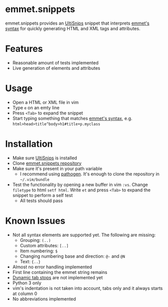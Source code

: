# emmet.snippets

emmet.snippets provides an [UltiSnips](https://github.com/SirVer/ultisnips)
snippet that interprets [emmet's syntax](http://docs.emmet.io/abbreviations/syntax/)
for quickly generating HTML and XML tags and attributes.

# Features

* Reasonable amount of tests implemented
* Live generation of elements and attributes

# Usage

* Open a HTML or XML file in vim
* Type `e` on an emty line
* Press `<Tab>` to expand the snippet
* Start typing something that matches [emmet's
  syntax](http://docs.emmet.io/abbreviations/syntax/), e.g.
  `html>head>title^body>h1#title+p.myclass`


# Installation

* Make sure [UltiSnips](https://github.com/SirVer/ultisnips) is installed
* Clone [emmet.snippets repository](https://github.com/jceb/emmet.snippets)
* Make sure it's present in your path variable
  * I recommend using [pathogen](https://github.com/tpope/vim-pathogen).  It's
    enough to clone the repository in `~/.vim/bundle`
* Test the functionality by opening a new buffer in vim `:vs`.  Change
  `filetype` to html `setf html`.  Write `et` and press `<Tab>` to expand the
  snippet to perform a self test
  * All tests should pass


# Known Issues

* Not all syntax elements are supported yet.  The following are missing:
  * Grouping: `(..)`
  * Custom attributes: `[..]`
  * Item numbering: `$`
  * Changing numbering base and direction: `@-` and `@N`
  * Text: `{..}`
* Almost no error handling implemented
* First line containing the emmet string remains
* [Dynamic tab
  stops](https://github.com/SirVer/ultisnips/tree/master/doc/examples/tabstop-generation)
  are not implemented yet
* Python 3 only
* vim's indentation is not taken into account, tabs only and it always starts at
  column 0
* No abbreviations implemented
